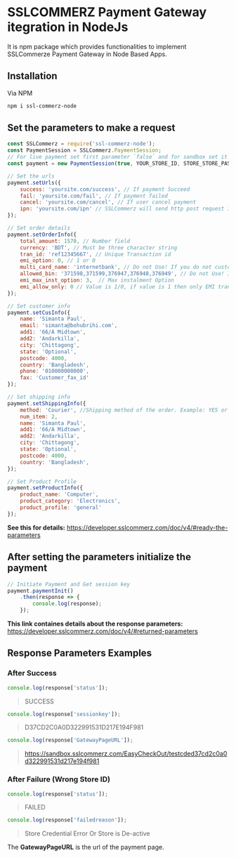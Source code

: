 # SSLCOMMERZ Payment Gateway itegration in NodeJs
It is npm package which provides functionalities to implement SSLCommerze Payment Gateway in Node Based Apps.

## Installation
Via NPM
```bash
npm i ssl-commerz-node
```

## Set the parameters to make a request
```js
const SSLCommerz = require('ssl-commerz-node');
const PaymentSession = SSLCommerz.PaymentSession;
// For live payment set first parameter `false` and for sandbox set it `true`
const payment = new PaymentSession(true, YOUR_STORE_ID, STORE_STORE_PASS)

// Set the urls
payment.setUrls({ 
    success: 'yoursite.com/success', // If payment Succeed
    fail: 'yoursite.com/fail', // If payment failed
    cancel: 'yoursite.com/cancel', // If user cancel payment
    ipn: 'yoursite.com/ipn' // SSLCommerz will send http post request in this link
});

// Set order details
payment.setOrderInfo({
    total_amount: 1570, // Number field
    currency: 'BDT', // Must be three character string
    tran_id: 'ref12345667', // Unique Transaction id 
    emi_option: 0, // 1 or 0
    multi_card_name: 'internetbank', // Do not Use! If you do not customize the gateway list, 
    allowed_bin: '371598,371599,376947,376948,376949', // Do not Use! If you do not control on transaction 
    emi_max_inst_option: 3,  // Max instalment Option
    emi_allow_only: 0 // Value is 1/0, if value is 1 then only EMI transaction is possible
});

// Set customer info
payment.setCusInfo({
    name: 'Simanta Paul',
    email: 'simanta@bohubrihi.com',
    add1: '66/A Midtown',
    add2: 'Andarkilla',
    city: 'Chittagong',
    state: 'Optional',
    postcode: 4000,
    country: 'Bangladesh',
    phone: '010000000000',
    fax: 'Customer_fax_id'
});

// Set shipping info
payment.setShippingInfo({
    method: 'Courier', //Shipping method of the order. Example: YES or NO or Courier
    num_item: 2,
    name: 'Simanta Paul',
    add1: '66/A Midtown',
    add2: 'Andarkilla',
    city: 'Chittagong',
    state: 'Optional',
    postcode: 4000,
    country: 'Bangladesh',
});

// Set Product Profile
payment.setProductInfo({
    product_name: 'Computer',
    product_category: 'Electronics',
    product_profile: 'general'
});
```
**See this for details:** https://developer.sslcommerz.com/doc/v4/#ready-the-parameters

## After setting the parameters initialize the payment
```js
// Initiate Payment and Get session key
payment.paymentInit()
    .then(response => {
        console.log(response);
    });
```
**This link containes details about the response parameters:** https://developer.sslcommerz.com/doc/v4/#returned-parameters

## Response Parameters Examples
### After Success
```js
console.log(response['status']);
``` 
> SUCCESS
```js
console.log(response['sessionkey']);
```       
> D37CD2C0A0D322991531D217E194F981
```js
console.log(response['GatewayPageURL']);
```       
> https://sandbox.sslcommerz.com/EasyCheckOut/testcded37cd2c0a0d322991531d217e194f981

### After Failure (Wrong Store ID)
```js
console.log(response['status']);
``` 
> FAILED
```js
console.log(response['failedreason']);
```       
> Store Credential Error Or Store is De-active

The **GatewayPageURL** is the url of the payment page.
